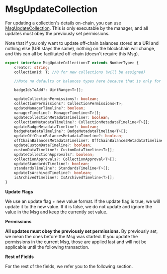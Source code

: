 # MsgUpdateCollection

For updating a collection's details on-chain, you can use [MsgUpdateCollection](https://bitbadges.github.io/bitbadgesjs/packages/bitbadgesjs-sdk/docs/interfaces/MsgUpdateCollection.html). This is only executable by the manager, and all updates must obey the previously set permissions.

Note that if you only want to update off-chain balances stored at a URI and nothing else (URI stays the same), nothing on the blockchain will change, and this can all be facilitated off-chain (doesn't require this Msg).

```typescript
export interface MsgUpdateCollection<T extends NumberType> {
    creator: string;
    collectionId: T; //0 for new collections (will be assigned)

    //Note no defaults or balances types here because that is only for new collections

    badgeIdsToAdd?: UintRange<T>[];

    updateCollectionPermissions?: boolean;
    collectionPermissions?: CollectionPermissions<T>;
    updateManagerTimeline?: boolean;
    managerTimeline?: ManagerTimeline<T>[];
    updateCollectionMetadataTimeline?: boolean;
    collectionMetadataTimeline?: CollectionMetadataTimeline<T>[];
    updateBadgeMetadataTimeline?: boolean;
    badgeMetadataTimeline?: BadgeMetadataTimeline<T>[];
    updateOffChainBalancesMetadataTimeline?: boolean;
    offChainBalancesMetadataTimeline?: OffChainBalancesMetadataTimeline<T>[];
    updateCustomDataTimeline?: boolean;
    customDataTimeline?: CustomDataTimeline<T>[];
    updateCollectionApprovals?: boolean;
    collectionApprovals?: CollectionApproval<T>[];
    updateStandardsTimeline?: boolean;
    standardsTimeline?: StandardsTimeline<T>[];
    updateIsArchivedTimeline?: boolean;
    isArchivedTimeline?: IsArchivedTimeline<T>[];
}
```

**Update Flags**

We use an update flag + new value format. If the update flag is true, we will update it to the new value. If it is false, we do not update and ignore the value in the Msg and keep the currently set value.

**Permissions**

**All updates must obey the previously set permissions.** By previously set, we mean the ones before the Msg was started. If you update the permissions in the current Msg, those are applied last and will not be applicable until the following transaction.

**Rest of Fields**

For the rest of the fields, we refer you to the following section.
